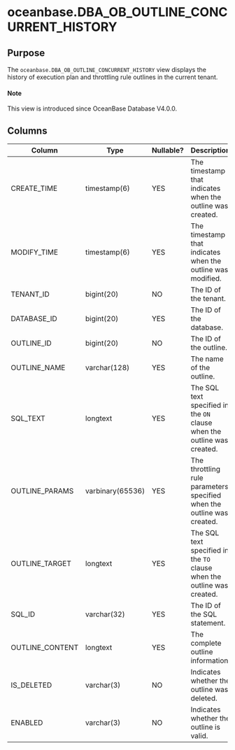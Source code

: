 # oceanbase.DBA_OB_OUTLINE_CONCURRENT_HISTORY

## Purpose

The `oceanbase.DBA_OB_OUTLINE_CONCURRENT_HISTORY` view displays the history of execution plan and throttling rule outlines in the current tenant.

<main id="notice" type='explain'>
  <h4>Note</h4>
  <p>This view is introduced since OceanBase Database V4.0.0. </p>
</main>

## Columns

| Column | Type | Nullable? | Description |
| --- | --- | --- | --- |
| CREATE_TIME | timestamp(6) | YES | The timestamp that indicates when the outline was created. |
| MODIFY_TIME | timestamp(6) | YES | The timestamp that indicates when the outline was modified. |
| TENANT_ID | bigint(20) | NO | The ID of the tenant. |
| DATABASE_ID | bigint(20) | YES | The ID of the database. |
| OUTLINE_ID | bigint(20) | NO | The ID of the outline. |
| OUTLINE_NAME | varchar(128) | YES | The name of the outline. |
| SQL_TEXT | longtext | YES | The SQL text specified in the `ON` clause when the outline was created. |
| OUTLINE_PARAMS | varbinary(65536) | YES | The throttling rule parameters specified when the outline was created. |
| OUTLINE_TARGET | longtext | YES | The SQL text specified in the `TO` clause when the outline was created. |
| SQL_ID | varchar(32) | YES | The ID of the SQL statement. |
| OUTLINE_CONTENT | longtext | YES | The complete outline information. |
| IS_DELETED | varchar(3) | NO | Indicates whether the outline was deleted. |
| ENABLED | varchar(3) | NO | Indicates whether the outline is valid. |
